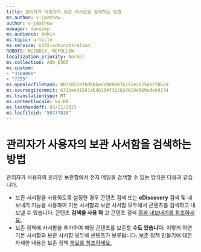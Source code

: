 ```yaml
---
title: 관리자가 사용자의 보관 사서함을 검색하는 방법
ms.author: v-jmathew
author: v-jmathew
manager: dansimp
ms.audience: Admin
ms.topic: article
ms.service: o365-administration
ROBOTS: NOINDEX, NOFOLLOW
localization_priority: Normal
ms.collection: Adm_O365
ms.custom:
- "3100008"
- "7255"
ms.openlocfilehash: 00710319f8d8b6ecd9d99d76751ecb256b2f867d
ms.sourcegitcommit: 6312ee31561db36104f32282d019d069ede69174
ms.translationtype: MT
ms.contentlocale: ko-KR
ms.lasthandoff: 03/11/2021
ms.locfileid: "50737816"
---
```

# <a name="how-admins-can-search-a-users-archive-mailbox"></a>관리자가 사용자의 보관 사서함을 검색하는 방법

관리자가 사용자의 온라인 보관함에서 전자 메일을 검색할 수 있는 방식은 다음과 같습니다.

* 보관 사서함을 사용하도록 설정한  경우 콘텐츠 검색 또는 **eDiscovery** 검색 및 내보내기 기능을 사용하여 기본 사서함과 보관 사서함 모두에서 콘텐츠를 검색하고 내보낼 수 있습니다. 콘텐츠 **검색을 사용 하** 고 콘텐츠 검색 [결과 내보내기를 참조하세요.](https://docs.microsoft.com/office365/securitycompliance/export-search-results)
* 보존 정책에 사서함을 추가하여 해당 콘텐츠를 보존할 **수도 있습니다.** 이렇게 하면 기본 사서함과 보관 사서함 모두에 콘텐츠가 보류됩니다. 보존 정책 만들기에 대한 자세한 내용은 보존 정책 [개요를 참조하세요.](https://docs.microsoft.com/office365/securitycompliance/retention-policies)
